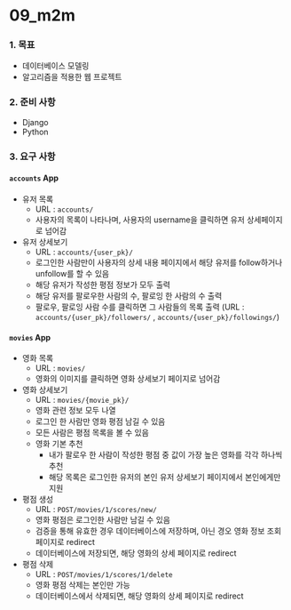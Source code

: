 # 09_m2m

### 1. 목표

- 데이터베이스 모델링
- 알고리즘을 적용한 웹 프로젝트



### 2. 준비 사항

- Django
- Python



### 3. 요구 사항

#### `accounts` App

- 유저 목록 
  - URL  :  `accounts/`
  - 사용자의 목록이 나타나며, 사용자의 username을 클릭하면 유저 상세페이지로 넘어감
- 유저 상세보기
  - URL : `accounts/{user_pk}/`
  - 로그인한 사람만이 사용자의 상세 내용 페이지에서 해당 유저를 follow하거나 unfollow를 할 수 있음
  - 해당 유저가 작성한 평점 정보가 모두 출력
  - 해당 유저를 팔로우한 사람의 수, 팔로잉 한 사람의 수 출력
  - 팔로우, 팔로잉 사람 수를 클릭하면 그 사람들의 목록 출력 (URL : `accounts/{user_pk}/followers/` , `accounts/{user_pk}/followings/`)



#### `movies` App

- 영화 목록
  - URL : `movies/`
  - 영화의 이미지를 클릭하면 영화 상세보기 페이지로 넘어감
- 영화 상세보기
  - URL : `movies/{movie_pk}/`
  - 영화 관련 정보 모두 나열
  - 로그인 한 사람만 영화 평점 남길 수 있음
  - 모든 사람은 평점 목록을 볼 수 있음
  - 영화 기본 추천
    - 내가 팔로우 한 사람이 작성한 평점 중 값이 가장 높은 영화를 각각 하나씩 추천
    - 해당 목록은 로그인한 유저의 본인 유저 상세보기 페이지에서 본인에게만 지원
- 평점 생성
  - URL : `POST/movies/1/scores/new/`
  - 영화 평점은 로그인한 사람만 남길 수 있음
  - 검증을 통해 유효한 경우 데이터베이스에 저장하며, 아닌 경오 영화 정보 조회 페이지로 redirect
  - 데이터베이스에 저장되면, 해당 영화의 상세 페이지로 redirect
- 평점 삭제
  - URL : `POST/movies/1/scores/1/delete`
  - 영화 평점 삭제는 본인만 가능
  - 데이터베이스에서 삭제되면, 해당 영화의 상세 페이지로 redirect